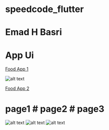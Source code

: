 # speedcode_flutter
# Emad H Basri

# App Ui
[Food App 1](https://github.com/emadhbasri/speedcodeFlutter/tree/master/lib/foodApp1)

![alt text](https://raw.githubusercontent.com/emadhbasri/speedcodeFlutter/master/lib/foodApp1/foodApp1.jpg)


[Food App 2](https://github.com/emadhbasri/speedcodeFlutter/tree/master/lib/foodApp2)

# page1 # page2 # page3
![alt text](https://raw.githubusercontent.com/emadhbasri/speedcodeFlutter/master/lib/foodApp2/foodApp2_1.jpg) ![alt text](https://raw.githubusercontent.com/emadhbasri/speedcodeFlutter/master/lib/foodApp2/foodApp2_2.jpg) ![alt text](https://raw.githubusercontent.com/emadhbasri/speedcodeFlutter/master/lib/foodApp2/foodApp2_3.jpg)

